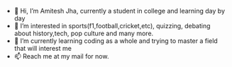 - 👋 Hi, I’m Amitesh Jha, currently a student in college and learning day by day
- 👀 I’m interested in sports(f1,football,cricket,etc), quizzing, debating about history,tech, pop culture and many more.
- 🌱 I’m currently learning coding as a whole and trying to master a field that will interest me
- 📫 Reach me at my mail for now.

<!---
NostalgicAJ/NostalgicAJ is a ✨ special ✨ repository because its `README.md` (this file) appears on your GitHub profile.
You can click the Preview link to take a look at your changes.
--->
